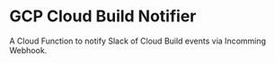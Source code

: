 # GCP Cloud Build Notifier

A Cloud Function to notify Slack of Cloud Build events via Incomming Webhook.
